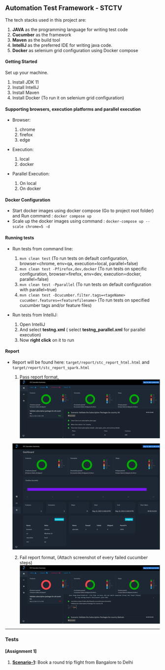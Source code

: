## Automation Test Framework - STCTV

The tech stacks used in this project are:
1. **JAVA** as the programming language for writing test code
2. **Cucumber** as the framework
3. **Maven** as the build tool
4. **IntelliJ** as the preferred IDE for writing java code.
5. **Docker** as selenium grid configuration using Docker compose

#### Getting Started
Set up your machine.
1. Install JDK 11
2. Install IntelliJ
3. Install Maven
4. Install Docker (To run it on selenium grid configuration)

#### Supporting browsers, execution platforms and parallel execution
* Browser:
  1. chrome
  2. firefox
  3. edge

* Execution:
  1. local
  2. docker

* Parallel Execution:
  1. On local
  2. On docker

#### Docker Configuration
* Start docker images using docker compose (Go to project root folder) and Run command : ```docker compose up```
* Scale up the docker images using command : ```docker-compose up --scale chrome=5 -d```

#### Running tests
* Run tests from command line:
  1. ```mvn clean test``` (To run tests on default configuration, browser=chrome, env=qa, execution=local, parallel=false)
  2. ```mvn clean test -Pfirefox,dev,docker``` (To run tests on specific configuration, browser=firefox, env=dev, execution=docker, parallel=false)
  3. ```mvn clean test -Pparallel``` (To run tests on default configuration with parallel=true)
  4. ```mvn clean test -Dcucumber.filter.tags=<tageName> cucumber.features=<featurefilename>``` (To run tests on specified cucumber tags and/or feature files)


* Run tests from IntelliJ:
    1. Open IntelliJ
    2. And select **testng.xml** ( select **testng_parallel.xml** for parallel execution)
    3. Now **right click** on it to run

#### Report
* Report will be found here: ```target/report/stc_report_html.html``` and ```target/report/stc_report_spark.html```
  1. Pass report format,
  ![img.png](img/img.png)  

  ![img_1.png](img/img_1.png)

  2. Fail report format, (Attach screenshot of every failed cucumber steps)
  ![img_2.png](img/img_2.png)

---

### Tests

#### [Assignment 1]
1. **[Scenario-1](https://github.com/vinaykumarvvs/quiQUA/blob/master/src/test/resources/features/Assignment2.feature#L3):** Book a round trip flight from Bangalore to Delhi